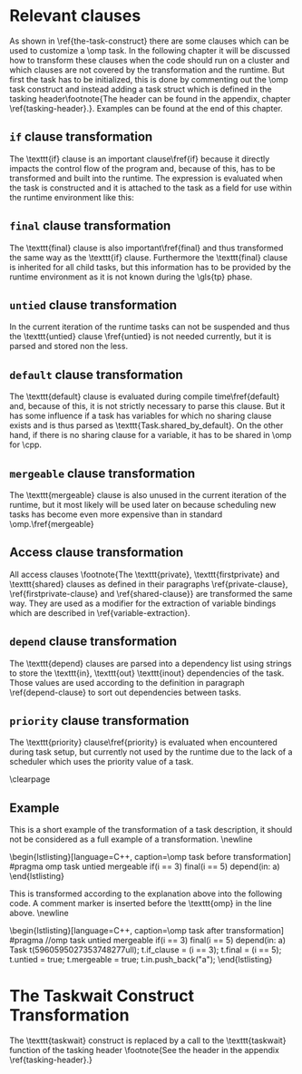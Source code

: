 # Relevant clauses
As shown in \ref{the-task-construct} there are some clauses which can be used to customize a \omp task.
In the following chapter it will be discussed how to transform these clauses when the code should run on a cluster and 
which clauses are not covered by the transformation and the runtime.
But first the task has to be initialized, this is done by commenting out the \omp task construct and instead adding 
a task struct which is defined in the tasking header\footnote{The header can be found in the appendix, chapter 
\ref{tasking-header}.}. 
Examples can be found at the end of this chapter.

## `if` clause transformation 
The \texttt{if} clause is an important clause\fref{if} because it directly impacts the control flow of the program 
and, because of this, has to be transformed and built into the runtime.
The expression is evaluated when the task is constructed and it is attached to the task as a field for use within the
runtime environment like this:

## `final` clause transformation 
The \texttt{final} clause is also important\fref{final} and thus transformed the same way as the \texttt{if} clause. 
Furthermore the \texttt{final} clause is inherited for all child tasks, but this information has to be provided by the
runtime environment as it is not known during the \gls{tp} phase.

## `untied` clause transformation
In the current iteration of the runtime tasks can not be suspended and thus the \texttt{untied} clause
\fref{untied} is not needed currently,
but it is parsed and stored non the less.

## `default` clause transformation
The \texttt{default} clause is evaluated during compile time\fref{default} and, because of this, it is not strictly
necessary to parse this clause. 
But it has some influence if a task has variables for which no sharing clause exists and is thus parsed as 
\texttt{Task.shared\_by\_default}.
On the other hand, if there is no sharing clause for a variable, it has to be shared in \omp for \cpp.

## `mergeable` clause transformation
The \texttt{mergeable} clause is also unused in the current iteration of the runtime, but it most likely will be used 
later on because scheduling new tasks has become even more expensive than in standard \omp.\fref{mergeable}

## Access clause transformation
All access clauses
\footnote{The \texttt{private}, \texttt{firstprivate} and \texttt{shared} clauses as defined in their
paragraphs \ref{private-clause}, \ref{firstprivate-clause} and \ref{shared-clause}}
are transformed the same way.
They are used as a modifier for the extraction of variable bindings which are described in \ref{variable-extraction}.

## `depend` clause transformation
The \texttt{depend} clauses are parsed into a dependency list using strings to store the \texttt{in}, \texttt{out}
\texttt{inout} dependencies of the task.
Those values are used according to the definition in paragraph \ref{depend-clause} to sort out dependencies between
tasks.

## `priority` clause transformation
The \texttt{priority} clause\fref{priority} is evaluated when encountered during task setup, but currently not used by
the runtime due to the lack of a scheduler which uses the priority value of a task.

\clearpage

## Example
This is a short example of the transformation of a task description, it should not be considered as a full example of
a transformation.
\newline 

\begin{lstlisting}[language=C++, caption=\omp task before transformation]
#pragma omp task untied mergeable if(i == 3) final(i == 5) depend(in: a)
\end{lstlisting}

This is transformed according to the explanation above into the following code.
A comment marker is inserted before the \texttt{omp} in the line above.
\newline 

\begin{lstlisting}[language=C++, caption=\omp task after transformation]
#pragma //omp task untied mergeable if(i == 3) final(i == 5) depend(in: a)
Task t(5960595027353748277ull);
t.if_clause = (i == 3);
t.final = (i == 5);
t.untied = true;
t.mergeable = true;
t.in.push_back("a");
\end{lstlisting}
 
# The Taskwait Construct Transformation
The \texttt{taskwait} construct is replaced by a call to the \texttt{taskwait} function of the tasking header
\footnote{See the header in the appendix \ref{tasking-header}.}

<!-- TODO num_threads -->

